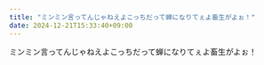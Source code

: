 ```yaml
---
title: "ミンミン言ってんじゃねえよこっちだって蝉になりてぇよ畜生がよぉ！"
date: 2024-12-21T15:33:40+09:00
---
```

ミンミン言ってんじゃねえよこっちだって蝉になりてぇよ畜生がよぉ！
